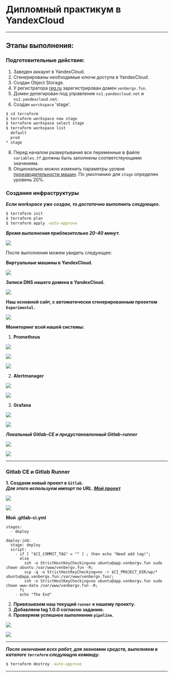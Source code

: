 # Дипломный практикум в YandexCloud
 
---
## Этапы выполнения:

### Подготовительные действия:

1. Заведен аккаунт в YandexCloud.
2. Сгенерированы необходимые ключи доступа в YandexCloud.
3. Создан Object Storage.
4. У регистратора [reg.ru](https://reg.ru) зарегистрирован домен `venbergv.fun`.
5. Домен делегирован под управление `ns1.yandexcloud.net` и `ns2.yandexcloud.net`.
6. Создан `worckspace` 'stage'.

```bash
$ cd terraform
$ terraform workspace new stage
$ terraform workspace select stage
$ terraform workspace list
  default
  prod
* stage
```

8. Перед началом развертывания все переменные в файле `variables.tf` должны быть заполнены соответствующими значениям.
9. Опционально можно изменить параметры уровня [производительности машин](https://cloud.yandex.ru/docs/compute/concepts/performance-levels). По умолчанию для `stage` определен уровень 20%.

### Создание инфраструктуры

***Если workspace уже создан, то достаточно выполнить следующее.***

```bash
$ terraform init
$ terraform plan
$ terraform apply -auto-approve
```

***Время выполнения приблизительно 20-40 минут.***

![](/devops-diplom-yandexcloud/img/complete.png)

После выполнения можем увидеть следующее: 

**Виртуальные машины в YandexCloud.**

![](/devops-diplom-yandexcloud/img/vm.png)

**Записи DNS нашего домена в YandexCloud.**

![](/devops-diplom-yandexcloud/img/dns.png)

**Наш основной сайт, с автоматически сгенерированным проектом `Experimental`.**

![](/devops-diplom-yandexcloud/img/app1.png)

**Мониторинг всей нашей системы:**

1. **Prometheus**

![](/devops-diplom-yandexcloud/img/prometheus1.png)

![](/devops-diplom-yandexcloud/img/prometheus2.png)

![](/devops-diplom-yandexcloud/img/prometheus3.png)

2. **Alertmanager**

![](/devops-diplom-yandexcloud/img/alertm1.png)

![](/devops-diplom-yandexcloud/img/alertm3.png)

3. **Grafana**

![](/devops-diplom-yandexcloud/img/grafana1.png)

![](/devops-diplom-yandexcloud/img/grafana2.png)

***Локальный Gitlab-CE и предустановленный Gitlab-runner***

![](/devops-diplom-yandexcloud/img/gitlab1.png)

![](/devops-diplom-yandexcloud/img/runner1.png)

---

### Gitlab CE и Gitlab Runner

**1. Создаем новый проект в `Gitlab`.**  
***Для этого используем импорт по URL. [Мой проект](https://github.com/venbergv/dp-cicd.git)***

![](/devops-diplom-yandexcloud/img/gitlab2.png)

![](/devops-diplom-yandexcloud/img/gitlab3.png)

**Мой .gitlab-ci.yml**

```
stages:
  - deploy

deploy-job:
  stage: deploy
  script:
    - if [ "$CI_COMMIT_TAG" = "" ] ; then echo "Need add tag!";
      else 
        ssh -o StrictHostKeyChecking=no ubuntu@app.venbergv.fun sudo chown ubuntu /var/www/venbergv.fun -R;
        scp -q -o StrictHostKeyChecking=no -r $CI_PROJECT_DIR/wp/* ubuntu@app.venbergv.fun:/var/www/venbergv.fun/;
        ssh -o StrictHostKeyChecking=no ubuntu@app.venbergv.fun sudo chown www-data /var/www/venbergv.fun -R;
      fi
    - echo "The End"

```

2. **Привязываем наш текущий `runner` к нашему проекту.**  
3. **Добавляем tag 1.0.0 согласно заданию.**
4. **Проверяем успешное выполнение `pipeline`.**  

![](/devops-diplom-yandexcloud/img/gitlab5.png)

![](/devops-diplom-yandexcloud/img/gitlab6.png)

---
***После окончания всех работ, для экономии средств, выполняем в каталоге `terraform` следующую команду.***

```bash
$ terraform destroy -auto-approve 
```
---